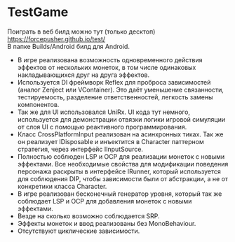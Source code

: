# TestGame
  
Поиграть в веб билд можно тут (только десктоп) https://forcepusher.github.io/test/  
В папке Builds/Android билд для Android.  
  
- В игре реализована возможность одновременного действия эффектов от нескольких монеток, в том числе одинаковых накладывающихся друг на друга эффектов.  
- Используется DI фреймворк Reflex для проброса зависимостей (аналог Zenject или VContainer). Это даёт уменьшение связанности, тестируемость, разделение ответственностей, легкость замены компонентов.  
- Так же для UI использовался UniRx. UI кода тут немного, используется для демонстрации отвязки логики игровой симуляции от слоя UI с помощью реактивного программирования.  
- Класс CrossPlatformInput реализован на асинхронных тиках. Так же он реализует IDisposable и инъектится в Character паттерном стратегия, через интерфейс IInputSource.  
- Полностью соблюден LSP и OCP для реализации монеток с новыми эффектами. Все необходимые свойства для модификации поведения персонажа раскрыты в интерфейсе IRunner, который используется для соблюдения DIP, чтобы зависимости были от абстракции, а не от конкретики класса Character.  
- В игре реализован бесконечный генератор уровня, который так же соблюдает LSP и OCP для добавления монеток с новыми эффектами.  
- Везде на сколько возможно соблюдается SRP.  
- Эффекты монеток и ввод реализованы без MonoBehaviour.  
- Отсутствуют циклические зависимости.  